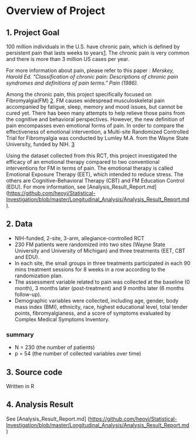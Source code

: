 # Overview of Project

## 1. Project Goal

100 million individuals in the U.S. have chronic pain, which is defined by persistent pain that lasts weeks to years[1](http://www.mayoclinic.org/understanding-pain/art-20208632). The chronic pain is very common and there is more than 3 million US cases per year. 

For more information about pain, please refer to this paper : _Merskey, Harold Ed. "Classification of chronic pain: Descriptions of chronic pain syndromes and definitions of pain terms." Pain (1986)._ 

Among the chronic pain, this project specifically focused on Fibromyalgia(FM) [2](http://www.mayoclinic.org/diseases-conditions/fibromyalgia/home/ovc-20317786). FM causes widespread musculoskeletal pain accompanied by fatigue, sleep, memory and mood issues, but cannot be cured yet. There has been many attempts to help relieve those pains from the cognitive and behavioral perspectives. However, the new definition of pain encompasses even emotional forms of pain. In order to compare the effectiveness of emotional intervention, a Multi-site Randomized Controlled Trial for Fibromyalgia was conducted by Lumley M.A. from the Wayne State University, funded by NIH. [3](http://grantome.com/grant/NIH/R01-AR057808-02)

Using the dataset collected from this RCT, this project investigated the efficacy of an emotional therapy compared to two conventional interventions for FM in terms of pain. The emotional therapy is called Emotional Exposure Therapy (EET), which intended to reduce stress. The others are Cognitive-Behavioral Therapy (CBT) and FM Education Control (EDU). For more information, see [Analysis_Result_Report.md] (https://github.com/heoyj/Statistical-Investigation/blob/master/Longitudinal_Analysis/Analysis_Result_Report.md).

## 2. Data

- NIH-funded, 2-site, 3-arm, allegiance-controlled RCT 
- 230 FM patients were randomized into two sites (Wayne State University and University of Michigan) and three treatments (EET, CBT and EDU). 
- In each site, the small groups in three treatments participated in each 90 mins treatment sessions for 8 weeks in a row according to the randomization plan.
- The assessment variable related to pain was collected at the baseline (0 month), 3 months later (post-treatment) and 9 months later (6 months follow-up). 
- Demographic variables were collected, including age, gender, body mass index (BMI), ethnicity, race, highest educational level, total tender points, fibromyalgianess, and a score of symptoms evaluated by Complex Medical Symptoms Inventory.

### summary 
- N = 230 (the number of patients)
- p = 54 (the number of collected variables over time)

## 3. Source code 

Written in R

## 4. Analysis Result

See [Analysis_Result_Report.md] (https://github.com/heoyj/Statistical-Investigation/blob/master/Longitudinal_Analysis/Analysis_Result_Report.md)


